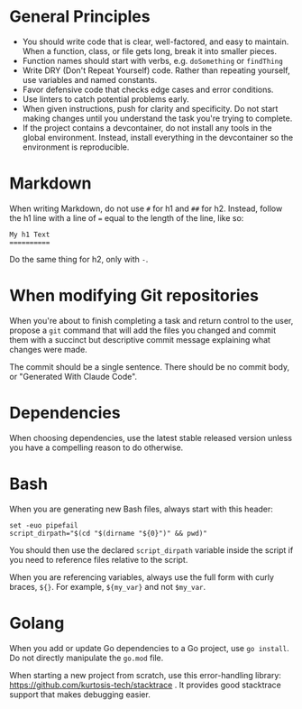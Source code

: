 General Principles
==================
- You should write code that is clear, well-factored, and easy to maintain. When a function, class, or file gets long, break it into smaller pieces.
- Function names should start with verbs, e.g. `doSomething` or `findThing`
- Write DRY (Don't Repeat Yourself) code. Rather than repeating yourself, use variables and named constants.
- Favor defensive code that checks edge cases and error conditions.
- Use linters to catch potential problems early.
- When given instructions, push for clarity and specificity. Do not start making changes until you understand the task you're trying to complete.
- If the project contains a devcontainer, do not install any tools in the global environment. Instead, install everything in the devcontainer so the environment is reproducible.

Markdown
========
When writing Markdown, do not use `#` for h1 and `##` for h2. Instead, follow the h1 line with a line of `=` equal to the length of the line, like so:

```
My h1 Text
==========
```

Do the same thing for h2, only with `-`.

When modifying Git repositories
===============================
When you're about to finish completing a task and return control to the user, propose a `git` command that will add the files you changed and commit them with a succinct but descriptive commit message explaining what changes were made.

The commit should be a single sentence. There should be no commit body, or "Generated With Claude Code".

Dependencies
============
When choosing dependencies, use the latest stable released version unless you have a compelling reason to do otherwise.

Bash
======================
When you are generating new Bash files, always start with this header:

```
set -euo pipefail
script_dirpath="$(cd "$(dirname "${0}")" && pwd)"
```

You should then use the declared `script_dirpath` variable inside the script if you need to reference files relative to the script.

When you are referencing variables, always use the full form with curly braces, `${}`. For example, `${my_var}` and not `$my_var`.

Golang
======
When you add or update Go dependencies to a Go project, use `go install`. Do not directly manipulate the `go.mod` file.

When starting a new project from scratch, use this error-handling library: https://github.com/kurtosis-tech/stacktrace . It provides good stacktrace support that makes debugging easier.
